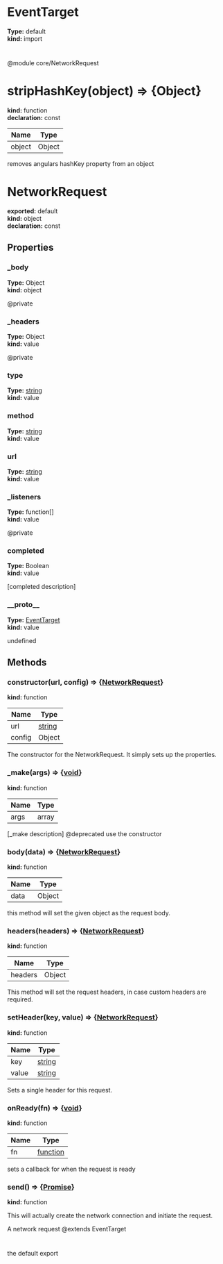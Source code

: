 # EventTarget              
  
**Type:** default              
**kind:** import              
  
  
#             
  
  
@module core/NetworkRequest            
# stripHashKey(object) => {Object}          
  
**kind:** function          
**declaration:** const          
  
| Name | Type |            
|------|------|            
| object | Object |          
  
removes angulars hashKey property from an object          
# NetworkRequest        
  
**exported:** default        
**kind:** object        
**declaration:** const        
## Properties        
  
### _body          
  
**Type:** Object          
**kind:** object          
  
@private          
  
### _headers          
  
**Type:** Object          
**kind:** value          
  
@private          
  
### type          
  
**Type:** [string](https://developer.mozilla.org/en-US/docs/Web/JavaScript/Reference/Global_Objects/String)          
**kind:** value          
  
  
  
### method          
  
**Type:** [string](https://developer.mozilla.org/en-US/docs/Web/JavaScript/Reference/Global_Objects/String)          
**kind:** value          
  
  
  
### url          
  
**Type:** [string](https://developer.mozilla.org/en-US/docs/Web/JavaScript/Reference/Global_Objects/String)          
**kind:** value          
  
  
  
### _listeners          
  
**Type:** function[]          
**kind:** value          
  
@private          
  
### completed          
  
**Type:** Boolean          
**kind:** value          
  
[completed description]          
  
### \_\_proto\_\_          
  
**Type:** [EventTarget](Module:-EventTarget.md#EventTarget)          
**kind:** value          
  
undefined          
  
## Methods        
  
### constructor(url, config) => {[NetworkRequest](Module:-NetworkRequest.md#NetworkRequest)}          
  
**kind:** function          
  
| Name | Type |            
|------|------|            
| url | [string](https://developer.mozilla.org/en-US/docs/Web/JavaScript/Reference/Global_Objects/String) |          
| config | Object |          
  
The constructor for the NetworkRequest. It simply sets up the properties.          
  
  
### _make(args) => {[void](https://developer.mozilla.org/en-US/docs/Web/JavaScript/Reference/Global_Objects/undefined)}          
  
**kind:** function          
  
| Name | Type |            
|------|------|            
| args | array |          
  
[_make description]  @deprecated use the constructor          
  
  
### body(data) => {[NetworkRequest](Module:-NetworkRequest.md#NetworkRequest)}          
  
**kind:** function          
  
| Name | Type |            
|------|------|            
| data | Object |          
  
this method will set the given object as the request body.          
  
  
### headers(headers) => {[NetworkRequest](Module:-NetworkRequest.md#NetworkRequest)}          
  
**kind:** function          
  
| Name | Type |            
|------|------|            
| headers | Object |          
  
This method will set the request headers, in case custom headers are required.          
  
  
### setHeader(key, value) => {[NetworkRequest](Module:-NetworkRequest.md#NetworkRequest)}          
  
**kind:** function          
  
| Name | Type |            
|------|------|            
| key | [string](https://developer.mozilla.org/en-US/docs/Web/JavaScript/Reference/Global_Objects/String) |          
| value | [string](https://developer.mozilla.org/en-US/docs/Web/JavaScript/Reference/Global_Objects/String) |          
  
Sets a single header for this request.          
  
  
### onReady(fn) => {[void](https://developer.mozilla.org/en-US/docs/Web/JavaScript/Reference/Global_Objects/undefined)}          
  
**kind:** function          
  
| Name | Type |            
|------|------|            
| fn | [function](https://developer.mozilla.org/en-US/docs/Web/JavaScript/Reference/Global_Objects/Function/prototype) |          
  
sets a callback for when the request is ready          
  
  
### send() => {[Promise](https://developer.mozilla.org/en-US/docs/Web/JavaScript/Reference/Global_Objects/Promise)}          
  
**kind:** function          
  
This will actually create the network connection and initiate the request.          
  
  
A network request @extends EventTarget        
#       
  
  
the default export      
